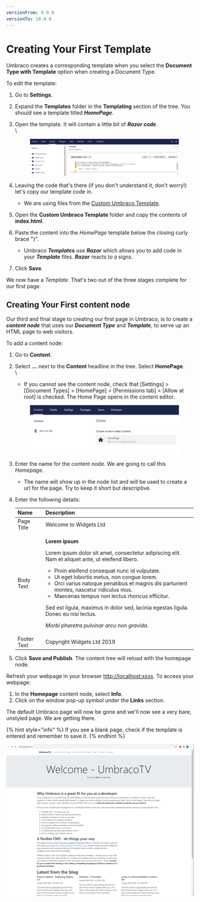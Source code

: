 ```yaml
---
versionFrom: 9.0.0
versionTo: 10.0.0
---
```


# Creating Your First Template

Umbraco creates a corresponding template when you select the **Document Type with Template** option when creating a Document Type.

To edit the template:

1. Go to **Settings**.
2. Expand the **Templates** folder in the **Templating** section of the tree. You should see a template titled _**HomePage**_.
3.  Open the template. It will contain a little bit of _**Razor code**_.\
    \\

    <figure><img src="../../../../11/umbraco-cms/tutorials/creating-a-basic-website/images/figure-13-empty-homepage-template-v9.png" alt=""><figcaption></figcaption></figure>
4. Leaving the code that's there (if you don't understand it, don't worry!) let's copy our template code in.
   * We are using files from the [Custom Umbraco Template](https://umbra.co/Umbracotemplate).
5. Open the **Custom Umbraco Template** folder and copy the contents of **index.html**.
6. Paste the content into the _HomePage_ template below the closing curly brace "}".
   * Umbraco _**Templates**_ use _**Razor**_ which allows you to add code in your _**Template**_ files. _**Razor**_ reacts to `@` signs.
7. Click **Save**.

We now have a _Template_. That's two out of the three stages complete for our first page.

## Creating Your First content node

Our third and final stage to creating our first page in Umbraco, is to create a _**content node**_ that uses our _**Document Type**_ and _**Template**_, to serve up an HTML page to web visitors.

To add a content node:

1. Go to **Content**.
2.  Select **...** next to the **Content** headline in the tree. Select **HomePage**.\
    \\

    * If you cannot see the content node, check that \[Settings] > \[Document Types] > \[HomePage] > \[Permissions tab] > \[Allow at root] is checked. The Home Page opens in the content editor.

    <figure><img src="../../../../11/umbraco-cms/tutorials/creating-a-basic-website/images/figure-15-create-a-homepage-v8.png" alt=""><figcaption></figcaption></figure>
3. Enter the name for the content node. We are going to call this _Homepage_.
   * The name will show up in the node list and will be used to create a url for the page. Try to keep it short but descriptive.
4.  Enter the following details:

    | Name        | Description                                                                                                                                                                                                                                                                                                                                                                                                                                                                                                                                                        |
    | ----------- | ------------------------------------------------------------------------------------------------------------------------------------------------------------------------------------------------------------------------------------------------------------------------------------------------------------------------------------------------------------------------------------------------------------------------------------------------------------------------------------------------------------------------------------------------------------------ |
    | Page Title  | Welcome to Widgets Ltd                                                                                                                                                                                                                                                                                                                                                                                                                                                                                                                                             |
    | Body Text   | <p><strong>Lorem ipsum</strong></p><p>Lorem ipsum dolor sit amet, consectetur adipiscing elit. Nam et aliquet ante, ut eleifend libero.</p><ul><li>Proin eleifend consequat nunc id vulputate.</li><li>Ut eget lobortis metus, non congue lorem.</li><li>Orci varius natoque penatibus et magnis dis parturient montes, nascetur ridiculus mus.</li><li>Maecenas tempus non lectus rhoncus efficitur.</li></ul><p>Sed est ligula, maximus in dolor sed, lacinia egestas ligula. Donec eu nisi lectus.</p><p><em>Morbi pharetra pulvinar arcu non gravida.</em></p> |
    | Footer Text | Copyright Widgets Ltd 2019                                                                                                                                                                                                                                                                                                                                                                                                                                                                                                                                         |
5. Click **Save and Publish**. The content tree will reload with the homepage node.

Refresh your webpage in your browser [http://localhost:xxxx](http:/localhost:xxxx/). To access your webpage:

1. In the **Homepage** content node, select **Info**.
2. Click on the window pop-up symbol under the **Links** section.

The default Umbraco page will now be gone and we'll now see a very bare, unstyled page. We are getting there.

{% hint style="info" %}
If you see a blank page, check if the template is entered and remember to save it.
{% endhint %}

![An Unstyled Homepage](../../../../11/umbraco-cms/tutorials/creating-a-basic-website/images/figure-16-unstyled-homepage-v8.png)
